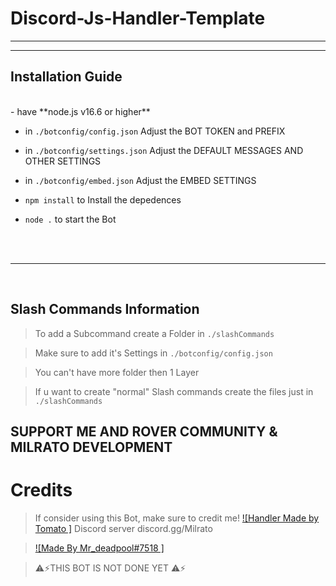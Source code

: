 # Discord-Js-Handler-Template


***

***

## Installation Guide

<br/>
- have **node.js v16.6 or higher**

- in `./botconfig/config.json` Adjust the BOT TOKEN and PREFIX

- in `./botconfig/settings.json` Adjust the DEFAULT MESSAGES AND OTHER SETTINGS

- in `./botconfig/embed.json` Adjust the EMBED SETTINGS

- `npm install` to Install the depedences

- `node .` to start the Bot

<br/>
<br/>

***

<br/>

## Slash Commands Information

> To add a Subcommand create a Folder in `./slashCommands`

> Make sure to add it's Settings in `./botconfig/config.json`

> You can't have more folder then 1 Layer

> If u want to create "normal" Slash commands create the files just in `./slashCommands`

## SUPPORT ME AND ROVER COMMUNITY & MILRATO DEVELOPMENT

# Credits

> If consider using this Bot, make sure to credit me!
> [![Handler Made by Tomato ]](https://github.com/Tomato6966/) Discord server discord.gg/Milrato

> [![Made By Mr_deadpool#7518 ]](https://discord.gg/SbYUMuVV5F) 


> ⚠️⚡THIS BOT IS NOT DONE YET ⚠️⚡
